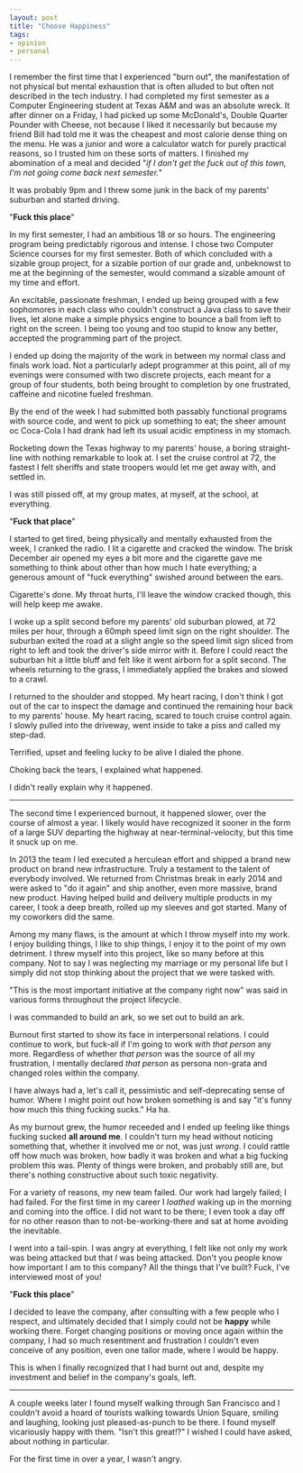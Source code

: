 ```yaml
---
layout: post
title: "Choose Happiness"
tags:
- opinion
- personal
---
```


I remember the first time that I experienced "burn out", the manifestation of
not physical but mental exhaustion that is often alluded to but often not
described in the tech industry. I had completed my first semester as a Computer
Engineering student at Texas A&M and was an absolute wreck. It after dinner on
a Friday, I had picked up some McDonald's, Double Quarter Pounder with Cheese,
not because I liked it necessarily but because my friend Bill had told me it
was the cheapest and most calorie dense thing on the menu. He was a junior and
wore a calculator watch for purely practical reasons, so I trusted him on these
sorts of matters. I finished my abomination of a meal and decided "*if I
don't get the fuck out of this town, I'm not going come back next semester.*"


It was probably 9pm and I threw some junk in the back of my parents' suburban
and started driving.

"**Fuck this place**"

In my first semester, I had an ambitious 18 or so hours. The engineering
program being predictably rigorous and intense. I chose two Computer Science
courses for my first semester. Both of which concluded with a sizable group
project, for a sizable portion of our grade and, unbeknowst to me at the
beginning of the semester, would command a sizable amount of my time and
effort.

An excitable, passionate freshman, I ended up being grouped with a few
sophomores in each class who couldn't construct a Java class to save their
lives, let alone make a simple physics engine to bounce a ball from left to
right on the screen. I being too young and too stupid to know any better,
accepted the programming part of the project.

I ended up doing the majority of the work in between my normal class and finals
work load. Not a particularly adept programmer at this point, all of my
evenings were consumed with two discrete projects, each meant for a group of
four students, both being brought to completion by one frustrated, caffeine and
nicotine fueled freshman.

By the end of the week I had submitted both passably functional programs with
source code, and went to pick up something to eat; the sheer amount oc
Coca-Cola I had drank had left its usual acidic emptiness in my stomach.



Rocketing down the Texas highway to my parents' house, a boring straight-line
with nothing remarkable to look at. I set the cruise control at 72, the fastest
I felt sheriffs and state troopers would let me get away with, and settled in.

I was still pissed off, at my group mates, at myself, at the school, at
everything.


"**Fuck that place**"


I started to get tired, being physically and mentally exhausted from the week,
I cranked the radio. I lit a cigarette and cracked the window. The brisk
December air opened my eyes a bit more and the cigarette gave me something to
think about other than how much I hate everything; a generous amount of "fuck
everything" swished around between the ears.

Cigarette's done. My throat hurts, I'll leave the window cracked though, this
will help keep me awake.


I woke up a split second before my parents' old suburban plowed, at 72 miles
per hour, through a 60mph speed limit sign on the right shoulder. The suburban
exited the road at a slight angle so the speed limit sign sliced from right to
left and took the driver's side mirror with it. Before I could react the
suburban hit a little bluff and felt like it went airborn for a split second.
The wheels returning to the grass, I immediately applied the brakes and slowed
to a crawl.

I returned to the shoulder and stopped. My heart racing, I don't
think I got out of the car to inspect the damage and continued the remaining
hour back to my parents' house. My heart racing, scared to touch cruise control
again. I slowly pulled into the driveway, went inside to take a piss and called
my step-dad.

Terrified, upset and feeling lucky to be alive I dialed the phone.

Choking back the tears, I explained what happened.

I didn't really explain why it happened.

----


The second time I experienced burnout, it happened slower, over the course of
almost a year. I likely would have recognized it sooner in the form of a large
SUV departing the highway at near-terminal-velocity, but this time it snuck up
on me.

In 2013 the team I led executed a herculean effort and shipped a brand new
product on brand new infrastructure. Truly a testament to the talent of
everybody involved. We returned from Christmas break in early 2014 and were
asked to "do it again" and ship another, even more massive, brand new product.
Having helped build and delivery multiple products in my career, I took a deep
breath, rolled up my sleeves and got started. Many of my coworkers did the
same.


Among my many flaws, is the amount at which I throw myself into my work. I
enjoy building things, I like to ship things, I enjoy it to the point of my own
detriment. I threw myself into this project, like so many before at this
company. Not to say I was neglecting my marriage or my personal life but I
simply did not stop thinking about the project that we were tasked with.

"This is the most important initiative at the company right now" was said in
various forms throughout the project lifecycle.

I was commanded to build an ark, so we set out to build an ark.


Burnout first started to show its face in interpersonal relations. I could
continue to work, but fuck-all if I'm going to work with *that person* any
more. Regardless of whether *that person* was the source of all my frustration,
I mentally declared *that person* as persona non-grata and changed roles within
the company.


I have always had a, let's call it, pessimistic and self-deprecating sense of
humor. Where I might point out how broken something is and say "it's funny how
much this thing fucking sucks." Ha ha.


As my burnout grew, the humor receeded and I ended up feeling like things
fucking sucked **all around me**. I couldn't turn my head without noticing
something that, whether it involved me or not, was just *wrong*. I could rattle
off how much was broken, how badly it was broken and what a big fucking problem
this was. Plenty of things were broken, and probably still are, but there's
nothing constructive about such toxic negativity.


For a variety of reasons, my new team failed. Our work had largely failed; I
had failed. For the first time in my career I *loathed* waking up in the
morning and coming into the office. I did not want to be there; I even took a
day off for no other reason than to not-be-working-there and sat at home
avoiding the inevitable.


I went into a tail-spin. I was angry at everything, I felt like not
only my work was being attacked but that *I* was being attacked. Don't you
people know how important I am to this company? All the things that I've built?
Fuck, I've interviewed most of you!


"**Fuck this place**"



I decided to leave the company, after consulting with a few people who I
respect, and ultimately decided that I simply could not be **happy** while
working there. Forget changing positions or moving once again within the
company, I had so much resentment and frustration I couldn't even conceive of
any position, even one tailor made, where I would be happy.

This is when I finally recognized that I had burnt out and, despite my
investment and belief in the company's goals, left.


---


A couple weeks later I found myself walking through San Francisco and I
couldn't avoid a hoard of tourists walking towards Union Square,
smiling and laughing, looking just pleased-as-punch to be there. I found myself
vicariously happy with them. "Isn't this great!?" I wished I could have asked,
about nothing in particular.


For the first time in over a year, I wasn't angry.
